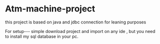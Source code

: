 # Atm-machine-project
this project is based on java and jdbc connection for leaning purposes

For setup---
simple download project and import on any ide ,
but you need to install my sql database in your pc.
